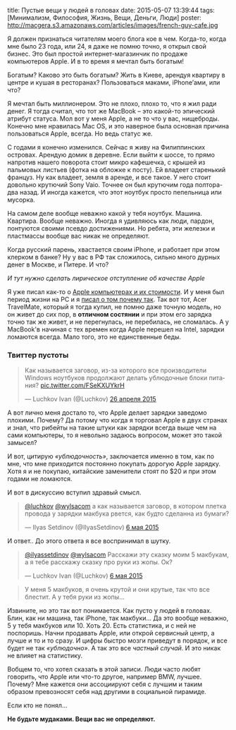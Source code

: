 title: Пустые вещи у людей в головах
date: 2015-05-07 13:39:44
tags: [Минимализм, Философия, Жизнь, Вещи, Деньги, Люди]
poster: http://macgera.s3.amazonaws.com/articles/images/french-guy-cafe.jpg

Я должен признаться читателям моего блога кое в чем. Когда-то, когда мне было 23 года, или 24, я даже не помню точно, я открыл свой бизнес. Это был простой интернет-магазинчик по продаже компьютеров Apple. И в то время я мечтал быть богатым!

Богатым? Каково это быть богатым? Жить в Киеве, арендуя квартиру в центре и кушая в ресторанах? Пользоваться маками, iPhone’ами, или что?

Я мечтал быть миллионером. Это не плохо, плохо то, что я жил ради денег. Я тогда считал, что тот же MacBook – это какой-то эпический атрибут статуса. Мол вот у меня Apple, а не то что у вас, нищеброды. Конечно мне нравилась Mac OS, и это наверное была основная причина пользоваться Apple, всегда. Но ведь статус же.

С годами я конечно изменился. Сейчас я живу на Филиппинских островах. Арендую домик в деревне. Если выйти к шоссе, то прямо напротив нашего поворота стоит микро кафешечка, с крышей из пальмовых листьев (фотка на обложке к посту). Ей владеет старенький француз. Ну как владеет, земля в аренде, и все такое. У него стоит довольно крутючий Sony Vaio. Точнее он был крутючим года полтора-два назад. И иногда кажется, что этот ноутбук просто пепельница или мусорка.

На самом деле вообще неважно какой у тебя ноутбук. Машина. Квартира. Вообще неважно. Иногда я удивляюсь как люди, пардон, понтуются своими псевдо достижениями. Но ребята, эти железки и пластмассы вообще вас никак не определяют.

Когда русский парень, хвастается своим iPhone, и работает при этом клерком в банке? Ну у вас в РФ так сложилось, сильно много дурных денег в Москве, и Питере. И что?

*И тут нужно сделать лирическое отступление об качестве Apple*

Я уже писал как-то о [Apple компьютерах и их стоимости](/blog/expensive-not-better/). И у меня был период жизни на PC и я [писал о том почему так](/blog/work-space-cost/). Так вот тот, Acer TravelMate, который я тогда купил, не помню даже точную модель, но он живет до сих пор, в **отличном состянии** и при этом его зарядка точно так же живет, и не перегнулась, не перебилась, не сломалась. А у MacBook'в начиная с тех времен когда Apple перешел на Intel, зарядки ломаются всегда. Мало того, это не единственные беды.

### Твиттер пустоты

<div class="tweet">
    <blockquote class="twitter-tweet" lang="ru"><p lang="ru" dir="ltr">Как называется заговор, из-за которого все производители Windows ноутбуков продолжают делать ублюдочные блоки питания? <a href="http://t.co/FSeKXUYkrH">pic.twitter.com/FSeKXUYkrH</a></p>&mdash; Luchkov Ivan (@Luchkov) <a href="https://twitter.com/Luchkov/status/592400294966878210">26 апреля 2015</a></blockquote>
    <script async src="//platform.twitter.com/widgets.js" charset="utf-8"></script>
</div>

А вот лично меня достало то, что Apple делает зарядки заведомо плохими. Почему? Да потому что когда я торговал Apple в двух странах и знал, что рибейты на такие штуки как зарядки всегда выше чем на сами компьютеры, то я невольно задаюсь вопросом, может это такой замысел?

И вот, цитирую *«ублюдочность»*, заключается именно в том, как по мне, что мне приходится постоянно покупать дорогую Apple зарядку. Хотя я и не покупаю, китайские заменители стоят по $20 и при этом годами не ломаются.

И вот в дискуссию вступил здравый смысл.

<div class="tweet">
    <blockquote class="twitter-tweet" lang="ru"><p lang="ru" dir="ltr"><a href="https://twitter.com/Luchkov">@luchkov</a> <a href="https://twitter.com/wylsacom">@wylsacom</a> а как называется заговор, в котором плетка провода у зарядки макбука рвется, как будто сделанна из бумаги?</p>&mdash; Ilyas Setdinov (@IlyasSetdinov) <a href="https://twitter.com/IlyasSetdinov/status/595899002689875968">6 мая 2015</a></blockquote>
    <script async src="//platform.twitter.com/widgets.js" charset="utf-8"></script>
</div>

И ответ.. До этого ответа я все воспринимал в шутку.

<div class="tweet">
    <blockquote class="twitter-tweet" lang="ru"><p lang="ru" dir="ltr"><a href="https://twitter.com/IlyasSetdinov">@ilyassetdinov</a> <a href="https://twitter.com/wylsacom">@wylsacom</a> Расскажи эту сказку моим 5 макбукам, а я тебе расскажу сказку про руки из жопы. Ок?</p>&mdash; Luchkov Ivan (@Luchkov) <a href="https://twitter.com/Luchkov/status/595899230545383424">6 мая 2015</a></blockquote>
    <script async src="//platform.twitter.com/widgets.js" charset="utf-8"></script>
</div>

>У меня 5 макбуков, я очень крутой и они крутые, так что все блестит. А у тебя руки из жопы...

Извините, но это так вот понимается. Как пусто у людей в головах. Блин, как ни машина, так iPhone, так макбуки... Да это вообще неважно, 5 у тебя макбуков или 10. Хоть 20. Есть статистика, и с ней не поспоришь. Начни продавать Apple, или открой сервисный центр, а лучше и то и то сразу. И цифры быстро мозги приведут в порядок, и все будет не так *«ублюдочно»*. А так это все *частный случай*. И это никак не влияет на статистику.

Вобщем то, что хотел сказать в этой записи. Люди часто любят говорить, что Apple или что-то другое, например BMW, лучшее. Почему? Мне кажется они ассоциируют себя с лучшим и таким образом превозносят себя над другими в социальной пирамиде.

Если кто не понял...

**Не будьте мудаками. Вещи вас не определяют.**
